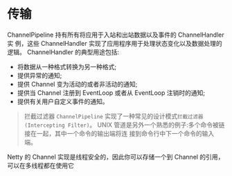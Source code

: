 # 传输


ChannelPipeline 持有所有将应用于入站和出站数据以及事件的 ChannelHandler 实 例，这些 ChannelHandler 实现了应用程序用于处理状态变化以及数据处理的逻辑。
ChannelHandler 的典型用途包括: 
- 将数据从一种格式转换为另一种格式;
- 提供异常的通知;
- 提供 Channel 变为活动的或者非活动的通知;
- 提供当 Channel 注册到 EventLoop 或者从 EventLoop 注销时的通知;
- 提供有关用户自定义事件的通知。
> 拦截过滤器 `ChannelPipeline` 实现了一种常见的设计模式`拦截过滤器(Intercepting Filter)`。
> UNIX 管道是另外一个熟悉的例子:多个命令被链接在一起，其中一个命令的输出端将连 接到命令行中下一个命令的输入端。

Netty 的 Channel 实现是线程安全的，因此你可以存储一个到 Channel 的引用，可以在多线程都在使用它

